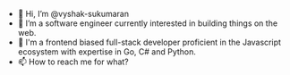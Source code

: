 - 👋 Hi, I’m @vyshak-sukumaran
- 👀 I’m a software engineer currently interested in building things on the web.
- 🌱 I'm a frontend biased full-stack developer proficient in the Javascript ecosystem with expertise in Go, C# and Python.
- 📫 How to reach me for what?

<!---
vyshak-sukumaran/vyshak-sukumaran is a ✨ special ✨ repository because its `README.md` (this file) appears on your GitHub profile.
You can click the Preview link to take a look at your changes.
--->
